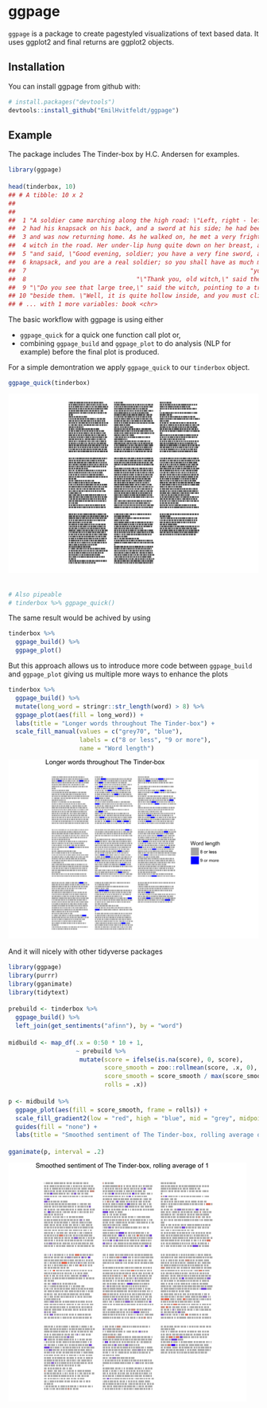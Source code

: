 
ggpage
======

`ggpage` is a package to create pagestyled visualizations of text based data. It uses ggplot2 and final returns are ggplot2 objects.

Installation
------------

You can install ggpage from github with:

``` r
# install.packages("devtools")
devtools::install_github("EmilHvitfeldt/ggpage")
```

Example
-------

The package includes The Tinder-box by H.C. Andersen for examples.

``` r
library(ggpage)

head(tinderbox, 10)
## # A tibble: 10 x 2
##                                                                           text
##                                                                          <chr>
##  1 "A soldier came marching along the high road: \"Left, right - left, right.\
##  2 had his knapsack on his back, and a sword at his side; he had been to the w
##  3 and was now returning home. As he walked on, he met a very frightful-lookin
##  4 witch in the road. Her under-lip hung quite down on her breast, and she sto
##  5 "and said, \"Good evening, soldier; you have a very fine sword, and a large
##  6 knapsack, and you are a real soldier; so you shall have as much money as ev
##  7                                                               "you like.\""
##  8                               "\"Thank you, old witch,\" said the soldier."
##  9 "\"Do you see that large tree,\" said the witch, pointing to a tree which s
## 10 "beside them. \"Well, it is quite hollow inside, and you must climb to the 
## # ... with 1 more variables: book <chr>
```

The basic workflow with ggpage is using either

-   `ggpage_quick` for a quick one function call plot or,
-   combining `ggpage_build` and `ggpage_plot` to do analysis (NLP for example) before the final plot is produced.

For a simple demontration we apply `ggpage_quick` to our `tinderbox` object.

``` r
ggpage_quick(tinderbox)
```

<img src="README-unnamed-chunk-3-1.png" width="672" />

``` r

# Also pipeable
# tinderbox %>% ggpage_quick()
```

The same result would be achived by using

``` r
tinderbox %>% 
  ggpage_build() %>% 
  ggpage_plot()
```

But this approach allows us to introduce more code between `ggpage_build` and `ggpage_plot` giving us multiple more ways to enhance the plots

``` r
tinderbox %>%
  ggpage_build() %>%
  mutate(long_word = stringr::str_length(word) > 8) %>%
  ggpage_plot(aes(fill = long_word)) +
  labs(title = "Longer words throughout The Tinder-box") +
  scale_fill_manual(values = c("grey70", "blue"),
                    labels = c("8 or less", "9 or more"),
                    name = "Word length")
```

<img src="README-unnamed-chunk-5-1.png" width="672" />

And it will nicely with other tidyverse packages

``` r
library(ggpage)
library(purrr)
library(gganimate)
library(tidytext)

prebuild <- tinderbox %>%
  ggpage_build() %>%
  left_join(get_sentiments("afinn"), by = "word") 

midbuild <- map_df(.x = 0:50 * 10 + 1,
                   ~ prebuild %>% 
                    mutate(score = ifelse(is.na(score), 0, score), 
                           score_smooth = zoo::rollmean(score, .x, 0),
                           score_smooth = score_smooth / max(score_smooth),
                           rolls = .x))

p <- midbuild %>%
  ggpage_plot(aes(fill = score_smooth, frame = rolls)) +
  scale_fill_gradient2(low = "red", high = "blue", mid = "grey", midpoint = 0) +
  guides(fill = "none") +
  labs(title = "Smoothed sentiment of The Tinder-box, rolling average of")

gganimate(p, interval = .2)
```

![](README-gif.gif)
